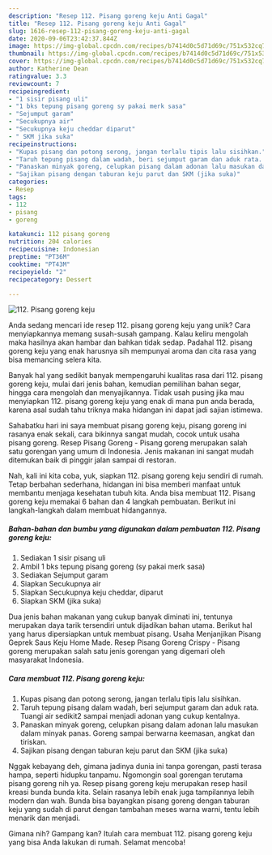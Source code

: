 ```yaml
---
description: "Resep 112. Pisang goreng keju Anti Gagal"
title: "Resep 112. Pisang goreng keju Anti Gagal"
slug: 1616-resep-112-pisang-goreng-keju-anti-gagal
date: 2020-09-06T23:42:37.844Z
image: https://img-global.cpcdn.com/recipes/b7414d0c5d71d69c/751x532cq70/112-pisang-goreng-keju-foto-resep-utama.jpg
thumbnail: https://img-global.cpcdn.com/recipes/b7414d0c5d71d69c/751x532cq70/112-pisang-goreng-keju-foto-resep-utama.jpg
cover: https://img-global.cpcdn.com/recipes/b7414d0c5d71d69c/751x532cq70/112-pisang-goreng-keju-foto-resep-utama.jpg
author: Katherine Dean
ratingvalue: 3.3
reviewcount: 7
recipeingredient:
- "1 sisir pisang uli"
- "1 bks tepung pisang goreng sy pakai merk sasa"
- "Sejumput garam"
- "Secukupnya air"
- "Secukupnya keju cheddar diparut"
- " SKM jika suka"
recipeinstructions:
- "Kupas pisang dan potong serong, jangan terlalu tipis lalu sisihkan."
- "Taruh tepung pisang dalam wadah, beri sejumput garam dan aduk rata. Tuangi air sedikit2 sampai menjadi adonan yang cukup kentalnya."
- "Panaskan minyak goreng, celupkan pisang dalam adonan lalu masukan dalam minyak panas. Goreng sampai berwarna keemasan, angkat dan tiriskan."
- "Sajikan pisang dengan taburan keju parut dan SKM (jika suka)"
categories:
- Resep
tags:
- 112
- pisang
- goreng

katakunci: 112 pisang goreng 
nutrition: 204 calories
recipecuisine: Indonesian
preptime: "PT36M"
cooktime: "PT43M"
recipeyield: "2"
recipecategory: Dessert

---
```



![112. Pisang goreng keju](https://img-global.cpcdn.com/recipes/b7414d0c5d71d69c/751x532cq70/112-pisang-goreng-keju-foto-resep-utama.jpg)

Anda sedang mencari ide resep 112. pisang goreng keju yang unik? Cara menyiapkannya memang susah-susah gampang. Kalau keliru mengolah maka hasilnya akan hambar dan bahkan tidak sedap. Padahal 112. pisang goreng keju yang enak harusnya sih mempunyai aroma dan cita rasa yang bisa memancing selera kita.

Banyak hal yang sedikit banyak mempengaruhi kualitas rasa dari 112. pisang goreng keju, mulai dari jenis bahan, kemudian pemilihan bahan segar, hingga cara mengolah dan menyajikannya. Tidak usah pusing jika mau menyiapkan 112. pisang goreng keju yang enak di mana pun anda berada, karena asal sudah tahu triknya maka hidangan ini dapat jadi sajian istimewa.

Sahabatku hari ini saya membuat pisang goreng keju, pisang goreng ini rasanya enak sekali, cara bikinnya sangat mudah, cocok untuk usaha pisang goreng. Resep Pisang Goreng - Pisang goreng merupakan salah satu gorengan yang umum di Indonesia. Jenis makanan ini sangat mudah ditemukan baik di pinggir jalan sampai di restoran.


Nah, kali ini kita coba, yuk, siapkan 112. pisang goreng keju sendiri di rumah. Tetap berbahan sederhana, hidangan ini bisa memberi manfaat untuk membantu menjaga kesehatan tubuh kita. Anda bisa membuat 112. Pisang goreng keju memakai 6 bahan dan 4 langkah pembuatan. Berikut ini langkah-langkah dalam membuat hidangannya.

<!--inarticleads1-->

##### Bahan-bahan dan bumbu yang digunakan dalam pembuatan 112. Pisang goreng keju:

1. Sediakan 1 sisir pisang uli
1. Ambil 1 bks tepung pisang goreng (sy pakai merk sasa)
1. Sediakan Sejumput garam
1. Siapkan Secukupnya air
1. Siapkan Secukupnya keju cheddar, diparut
1. Siapkan  SKM (jika suka)


Dua jenis bahan makanan yang cukup banyak diminati ini, tentunya merupakan daya tarik tersendiri untuk dijadikan bahan utama. Berikut hal yang harus dipersiapkan untuk membuat pisang. Usaha Menjanjikan Pisang Geprek Saus Keju Home Made. Resep Pisang Goreng Crispy - Pisang goreng merupakan salah satu jenis gorengan yang digemari oleh masyarakat Indonesia. 

<!--inarticleads2-->

##### Cara membuat 112. Pisang goreng keju:

1. Kupas pisang dan potong serong, jangan terlalu tipis lalu sisihkan.
1. Taruh tepung pisang dalam wadah, beri sejumput garam dan aduk rata. Tuangi air sedikit2 sampai menjadi adonan yang cukup kentalnya.
1. Panaskan minyak goreng, celupkan pisang dalam adonan lalu masukan dalam minyak panas. Goreng sampai berwarna keemasan, angkat dan tiriskan.
1. Sajikan pisang dengan taburan keju parut dan SKM (jika suka)


Nggak kebayang deh, gimana jadinya dunia ini tanpa gorengan, pasti terasa hampa, seperti hidupku tanpamu. Ngomongin soal gorengan terutama pisang goreng nih ya. Resep pisang goreng keju merupakan resep hasil kreasi bunda bunda kita. Selain rasanya lebih enak juga tampilannya lebih modern dan wah. Bunda bisa bayangkan pisang goreng dengan taburan keju yang sudah di parut dengan tambahan meses warna warni, tentu lebih menarik dan menjadi. 

Gimana nih? Gampang kan? Itulah cara membuat 112. pisang goreng keju yang bisa Anda lakukan di rumah. Selamat mencoba!
